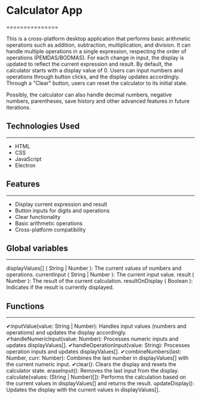 # Calculator App
===============

This is a cross-platform desktop application that performs basic arithmetic operations such as addition, subtraction, multiplication, and division. It can handle multiple operations in a single expression, respecting the order of operations (PEMDAS/BODMAS). For each change in input, the display is updated to reflect the current expression and result. By default, the calculator starts with a display value of 0. Users can input numbers and operations through button clicks, and the display updates accordingly. Through a "Clear" button, users can reset the calculator to its initial state.

Possibly, the calculator can also handle decimal numbers, negative numbers, parentheses, save history and other advanced features in future iterations.


## Technologies Used
-----------------

- HTML
- CSS
- JavaScript
- Electron


## Features
--------

- Display current expression and result
- Button inputs for digits and operations
- Clear functionality
- Basic arithmetic operations
- Cross-platform compatibility


## Global variables
-----------------

displayValues[] ( String | Number ): The current values of numbers and operations.
currentInput ( String | Number ): The current input value.
result ( Number ): The result of the current calculation.
resultOnDisplay ( Boolean ): Indicates if the result is currently displayed.


## Functions
---------   

✔inputValue(value: String | Number): Handles input values (numbers and operations) and updates the display accordingly.
✔handleNumericInput(value: Number): Processes numeric inputs and updates displayValues[].
✔handleOperationInput(value: String): Processes operation inputs and updates displayValues[].
✔combineNumbers(last: Number, curr: Number): Combines the last number in displayValues[] with the current numeric input.
✔clear(): Clears the display and resets the calculator state.
eraseInput(): Removes the last input from the display.
calculate(values: (String | Number)[]): Performs the calculation based on the current values in displayValues[] and returns the result.
updateDisplay(): Updates the display with the current values in displayValues[].

